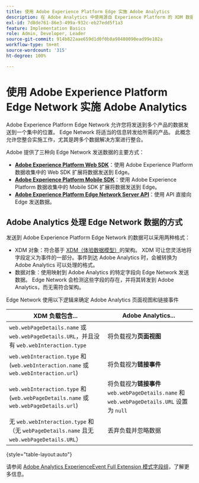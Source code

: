 ```yaml
---
title: 使用 Adobe Experience Platform Edge 实施 Adobe Analytics
description: 在 Adobe Analytics 中使用源自 Experience Platform 的 XDM 数据概述
exl-id: 7d8de761-86e3-499a-932c-eb27edd5f1a3
feature: Implementation Basics
role: Admin, Developer, Leader
source-git-commit: 914b822aae659d1d0f0b8a98480090ead99e102a
workflow-type: tm+mt
source-wordcount: '315'
ht-degree: 100%

---
```


# 使用 Adobe Experience Platform Edge Network 实施 Adobe Analytics

Adobe Experience Platform Edge Network 允许您将发送到多个产品的数据发送到一个集中的位置。 Edge Network 将适当的信息转发给所需的产品。 此概念允许您整合实施工作，尤其是跨多个数据解决方案进行整合。

Adobe 提供了三种向 Edge Network 发送数据的主要方式：

* **[Adobe Experience Platform Web SDK](web-sdk/overview.md)**：使用 Adobe Experience Platform 数据收集中的 Web SDK 扩展将数据发送到 Edge。
* **[Adobe Experience Platform Mobile SDK](mobile-sdk/overview.md)**：使用 Adobe Experience Platform 数据收集中的 Mobile SDK 扩展将数据发送到 Edge。
* **[Adobe Experience Platform Edge Network Server API](server-api/overview.md)**：使用 API 直接向 Edge 发送数据。



## Adobe Analytics 处理 Edge Network 数据的方式

发送到 Adobe Experience Platform Edge Network 的数据可以采用两种格式：

* XDM 对象：符合基于 [XDM（体验数据模型）](https://experienceleague.adobe.com/docs/experience-platform/xdm/home.html)的架构。 XDM 可让您灵活地将字段定义为事件的一部分。事件到达 Adobe Analytics 时，会被转换为 Adobe Analytics 可以处理的格式。
* 数据对象：使用映射到 Adobe Analytics 的特定字段向 Edge Network 发送数据。 Edge Network 会检测这些字段的存在，并将其转发到 Adobe Analytics，而无需符合架构。


Edge Network 使用以下逻辑来确定 Adobe Analytics 页面视图和链接事件

| XDM 负载包含... | Adobe Analytics... |
|---|---|
| `web.webPageDetails.name` 或 `web.webPageDetails.URL`，并且没有 `web.webInteraction.type` | 将负载视为&#x200B;**页面视图** |
| `web.webInteraction.type` 和 (`web.webInteraction.name` 或 `web.webInteraction.url`) | 将负载视为&#x200B;**链接事件** |
| `web.webInteraction.type` 和 (`web.webPageDetails.name` 或 `web.webPageDetails.url`) | 将负载视为&#x200B;**链接事件**  <br/>`web.webPageDetails.name` 和 `web.webPageDetails.URL` 设置为 `null` |
| 无 `web.webInteraction.type` 和（无 `webPageDetails.name` 且无 `web.webPageDetails.URL`） | 丢弃负载并忽略数据 |

{style="table-layout:auto"}

请参阅 [Adobe Analytics ExperienceEvent Full Extension 模式字段组](https://experienceleague.adobe.com/docs/experience-platform/xdm/field-groups/event/analytics-full-extension.html)，了解更多信息。
